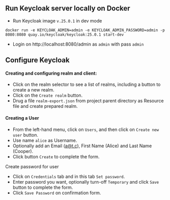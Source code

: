 ## Run Keycloak server locally on Docker

- Run Keycloak image `v.25.0.1` in dev mode
```shell
docker run -e KEYCLOAK_ADMIN=admin -e KEYCLOAK_ADMIN_PASSWORD=admin -p 8080:8080 quay.io/keycloak/keycloak:25.0.1 start-dev
```
- Login on http://localhost:8080/admin as `admin` with pass `admin`

## Configure Keycloak

#### Creating and configuring realm and client:

- Click on the realm selector to see a list of realms, including a button to create a new realm.
- Click on the `Create realm` button.
- Drug a file `realm-export.json` from project parent directory as Resource file and create prepared realm.

#### Creating a User

- From the left-hand menu, click on `Users`, and then click on `Create new user` button.
- Use name `alice` as Username.
- Optionally add an Email (a@t.c), First Name (Alice) and Last Name (Cooper).
- Click button `Create` to complete the form.

Create password for user
- Click on `Credentials` tab and in this tab `Set password`.
- Enter password you want, optionally turn-off `Temporary` and click `Save` button to complete the form.
- Click `Save Password` on confirmation form.

